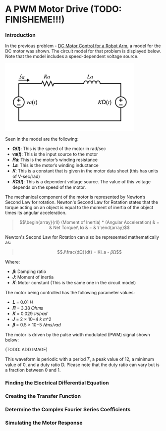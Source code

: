 # A PWM Motor Drive (TODO: FINISHEME!!!)
### Introduction
In the previous problem - [DC Motor Control for a Robot Arm](https://github.com/QueenSophiaLo/MATLAB-Circuits-Projects/tree/main/Circuit%20Simulation/DC%20Motor%20Control%20for%20a%20Robot%20Arm), a model for the DC motor was shown.
The circuit model for that problem is displayed below. Note that the model includes a speed-dependent voltage source.

![DCMotorCircuit](https://github.com/QueenSophiaLo/MATLAB-Circuits-Projects/blob/main/Images/DC%20Robot%20Arm%20Motor.png)

Seen in the model are the following:
  * **Ω(𝑡)**: This is the speed of the motor in rad/sec
  * **𝑣𝑎(𝑡)**: This is the input source to the motor
  * **𝑅𝑎**: This is the motor’s winding resistance
  * **𝐿𝑎**: This is the motor’s winding inductance
  * **𝐾**: This is a constant that is given in the motor data sheet (this has units of V-sec/rad)
  * **𝐾Ω(𝑡)**: This is a dependent voltage source. The value of this voltage depends on the speed of the motor.

The mechanical component of the motor is represented by Newton’s Second Law for rotation. Newton's Second Law for Rotation states that the torque acting on an object is equal to the moment of inertia of the object times its angular acceleration.
> $$\begin{array}{rll}
>  	(Moment of Inertia) * (Angular Acceleration)  & = & Net Torque\\
> 	Iα & = & τ
> \end{array}$$

Newton's Second Law for Rotation can also be represented mathematically as:
> $$J\frac{dΩ}{dt} = Ki_a - 𝛽Ω$$

Where:
  * **𝛽**: Damping ratio
  * **𝐽**: Moment of inertia
  * **𝐾**: Motor constant (This is the same one in the circuit model)

The motor being controlled has the following parameter values:
  * **𝐿** = 0.01 𝐻
  * **𝑅** = 3.38 𝑂ℎ𝑚s
  * **𝐾** = 0.029 $𝑉s/𝑟ad$
  * **𝐽** = 2 × 10−4 𝑘 𝑚^2
  * **𝛽** = 0.5 × 10−5 $𝑁ms/𝑟ad$

The motor is driven by the pulse width modulated (PWM) signal shown below:

(TODO: ADD IMAGE)

This waveform is periodic with a period 𝑇, a peak value of 12, a minimum value of 0, and a duty ratio D. 
Please note that the duty ratio can vary but is a fraction between 0 and 1. 

### Finding the Electrical Differential Equation

### Creating the Transfer Function

### Determine the Complex Fourier Series Coefficients

### Simulating the Motor Response

